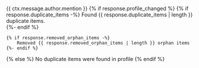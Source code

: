 {{ ctx.message.author.mention }}
{% if response.profile_changed %}
    {% if response.duplicate_items -%}
        Found {{ response.duplicate_items | length }} duplicate items.  
    {%- endif %}
    
    {% if response.removed_orphan_items -%}
        Removed {{ response.removed_orphan_items | length }} orphan items
    {%- endif %}
{% else %}
No duplicate items were found in profile
{% endif %}
